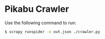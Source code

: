 # Pikabu Crawler

Use the following command to run:
```bash
$ scrapy runspider -o out.json ./crawler.py
```

